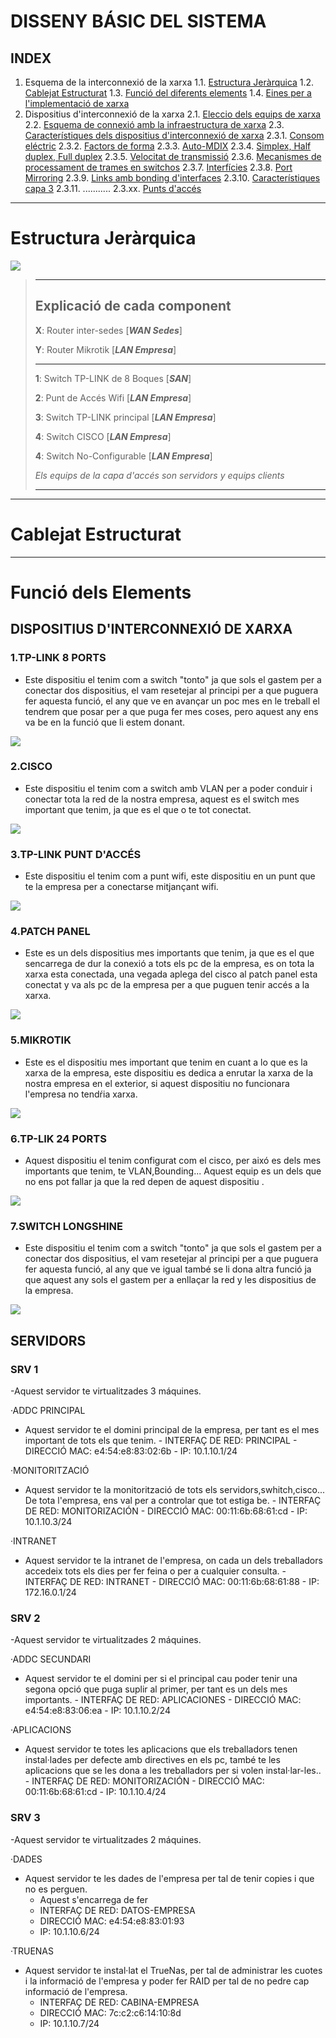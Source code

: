 # DISSENY BÁSIC DEL SISTEMA

## INDEX

1. Esquema de la interconnexió de la xarxa
    1.1. [Estructura Jeràrquica](#estructura-jeràrquica)
    1.2. [Cablejat Estructurat]()
    1.3. [Funció del diferents elements]()
    1.4. [Eines per a l'implementació de xarxa]()
2. Dispositius d'interconnexió de la xarxa
    2.1. [Eleccio dels equips de xarxa]()
    2.2. [Esquema de connexió amb la infraestructura de xarxa]()
    2.3. [Característiques dels dispositius d'interconnexió de xarxa]()
        2.3.1.  [Consom eléctric]()
        2.3.2.  [Factors de forma]()
        2.3.3.  [Auto-MDIX]()
        2.3.4.  [Simplex, Half duplex, Full duplex]()
        2.3.5.  [Velocitat de transmissió]()
        2.3.6.  [Mecanismes de processament de trames en switchos]()
        2.3.7.  [Interfícies]()
        2.3.8.  [Port Mirroring]()
        2.3.9.  [Links amb bonding d'interfaces]()
        2.3.10. [Característiques capa 3]()
        2.3.11. ...........
        2.3.xx. [Punts d'accés]()

---

# Estructura Jeràrquica

![](../img/estructuraJerarquica.png)

> --- 
>
> ## Explicació de cada component
>
> **X**: Router inter-sedes [**_WAN Sedes_**]
>
> **Y**: Router Mikrotik [**_LAN Empresa_**]
>
> ---
>
> **1**: Switch TP-LINK de 8 Boques [**_SAN_**]
>
> **2**: Punt de Accés Wifi [**_LAN Empresa_**]
>
> **3**: Switch TP-LINK principal [**_LAN Empresa_**]
>
> **4**: Switch CISCO [**_LAN Empresa_**]
>
> **4**: Switch No-Configurable [**_LAN Empresa_**]
>
> _Els equips de la capa d'accés son servidors y equips clients_
>
> ---

---

# Cablejat Estructurat



---

# Funció dels Elements

## DISPOSITIUS D'INTERCONNEXIÓ DE XARXA

### 1.TP-LINK 8 PORTS

- Este dispositiu el tenim com a switch "tonto" ja que sols el gastem per a conectar dos dispositius, el vam resetejar al principi per a que puguera fer aquesta funció, el any que ve en avançar un poc mes en le treball el tendrem que posar per a que puga fer mes coses, pero aquest any ens va be en la funció que li estem donant.

![](../img/tplinkswitch.png)


### 2.CISCO

- Este dispositiu el tenim com a switch amb VLAN per a poder conduir i conectar tota la red de la nostra empresa, aquest es el switch mes important que tenim, ja que es el que o te tot conectat.

![](../img/cisco.png)

### 3.TP-LINK PUNT D'ACCÉS

- Este dispositiu el tenim com a punt wifi, este dispositiu en un punt que te la empresa per a conectarse mitjançant wifi.

![](../img/tplinkrouter.png)


### 4.PATCH PANEL

- Este es un dels dispositius mes importants que tenim, ja que es el que sencarrega de dur la conexió a tots els pc de la empresa, es on tota la xarxa esta conectada, una vegada aplega del cisco al patch panel esta conectat y va als pc de la empresa per a que puguen tenir accés a la xarxa.

![](../img/PATCHPANEL.jpg)

### 5.MIKROTIK

- Este es el dispositiu mes important que tenim en cuant a lo que es la xarxa de la empresa, este dispositiu es dedica a enrutar la xarxa de la nostra empresa en el exterior, si aquest dispositiu no funcionara l'empresa no tendŕia xarxa.

![](../img/microtik.jpg)

### 6.TP-LIK 24 PORTS
- Aquest dispositiu el tenim configurat com el cisco, per aixó es dels mes importants que tenim, te VLAN,Bounding... Aquest equip es un dels que no ens pot fallar ja que la red depen de aquest dispositiu .

![](../img/tp-link24.jpg)

### 7.SWITCH LONGSHINE
- Este dispositiu el tenim com a switch "tonto" ja que sols el gastem per a conectar dos dispositius, el vam resetejar al principi per a que puguera fer aquesta funció, al any que ve igual també se li dona altra funció ja que aquest any sols el gastem per a enllaçar la red y les dispositius de la empresa.

![](../img/LONGSHINE.jpg)

## SERVIDORS

### SRV 1
-Aquest servidor te virtualitzades 3 máquines.

·ADDC PRINCIPAL
 - Aquest servidor te el domini principal de la empresa, per tant es el mes important de tots els que tenim.
        - INTERFAÇ DE RED: PRINCIPAL
       	- DIRECCIÓ MAC: e4:54:e8:83:02:6b
        - IP: 10.1.10.1/24
    
·MONITORITZACIÓ
- Aquest servidor te la monitorització de tots els servidors,swhitch,cisco... De tota l'empresa, ens val per a controlar que tot estiga be.
        - INTERFAÇ DE RED: MONITORIZACIÓN
       	- DIRECCIÓ MAC: 00:11:6b:68:61:cd
         - IP: 10.1.10.3/24
         
·INTRANET
- Aquest servidor te la intranet de l'empresa, on cada un dels treballadors accedeix tots els dies per fer feina o per a cualquier consulta.
        - INTERFAÇ DE RED: INTRANET
       	- DIRECCIÓ MAC: 00:11:6b:68:61:88
        - IP: 172.16.0.1/24
         
### SRV 2
-Aquest servidor te virtualitzades 2 máquines.

·ADDC SECUNDARI
- Aquest servidor te el domini per si el principal cau poder tenir una segona opció que puga suplir al primer, per tant es un dels mes importants.
        - INTERFAÇ DE RED: APLICACIONES
       	- DIRECCIÓ MAC: e4:54:e8:83:06:ea
        - IP: 10.1.10.2/24
    
·APLICACIONS
- Aquest servidor te totes les aplicacions que els treballadors tenen instal·lades per defecte amb directives en els pc, també te les aplicacions que se les dona a les treballadors per si volen instal·lar-les..
        - INTERFAÇ DE RED: MONITORIZACIÓN
       	- DIRECCIÓ MAC: 00:11:6b:68:61:cd
        - IP: 10.1.10.4/24
### SRV 3
-Aquest servidor te virtualitzades 2 máquines.

·DADES
- Aquest servidor te les dades de l'empresa per tal de tenir copies i que no es perguen.
    - Aquest s'encarrega de fer 
    - INTERFAÇ DE RED: DATOS-EMPRESA
   	- DIRECCIÓ MAC: e4:54:e8:83:01:93
    - IP: 10.1.10.6/24
    
·TRUENAS
- Aquest servidor te instal·lat el TrueNas, per tal de administrar les cuotes i la informació de l'empresa y poder fer RAID per tal de no pedre cap informació de l'empresa.
    - INTERFAÇ DE RED: CABINA-EMPRESA
   	- DIRECCIÓ MAC: 7c:c2:c6:14:10:8d
    - IP: 10.1.10.7/24
